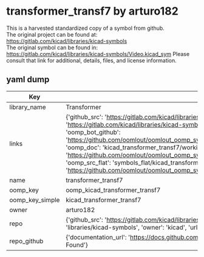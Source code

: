 # transformer_transf7 by arturo182  
This is a harvested standardized copy of a symbol from github.  
The original project can be found at:  
https://gitlab.com/kicad/libraries/kicad-symbols  
The original symbol can be found in:
https://gitlab.com/kicad/libraries/kicad-symbols/Video.kicad_sym
Please consult that link for additional, details, files, and license information.  
## yaml dump  
| Key | Value |  
| --- | --- |  
| library_name | Transformer |  
| links | {'github_src': 'https://gitlab.com/kicad/libraries/kicad-symbols/Video.kicad_sym', 'github_src_repo': 'https://gitlab.com/kicad/libraries/kicad-symbols', 'oomp_bot': 'kicad_transformer_transf7/working', 'oomp_bot_github': 'https://github.com/oomlout/oomlout_oomp_symbol_bot/tree/main/kicad_transformer_transf7/working', 'oomp_doc': 'kicad_transformer_transf7/working', 'oomp_doc_github': 'https://github.com/oomlout/oomlout_oomp_symbol_doc/tree/main/kicad_transformer_transf7/working', 'oomp_src_flat': 'symbols_flat/kicad_transformer_transf7/working', 'oomp_src_flat_github': 'https://github.com/oomlout/oomlout_oomp_symbol_src/tree/main/kicad_transformer_transf7/working'} |  
| name | transformer_transf7 |  
| oomp_key | oomp_kicad_transformer_transf7 |  
| oomp_key_simple | kicad_transformer_transf7 |  
| owner | arturo182 |  
| repo | {'github_src': 'https://gitlab.com/kicad/libraries/kicad-symbols/Video.kicad_sym', 'name': 'libraries/kicad-symbols', 'owner': 'kicad', 'url': 'https://gitlab.com/kicad/libraries/kicad-symbols'} |  
| repo_github | {'documentation_url': 'https://docs.github.com/rest/repos/repos#get-a-repository', 'message': 'Not Found'} |  

